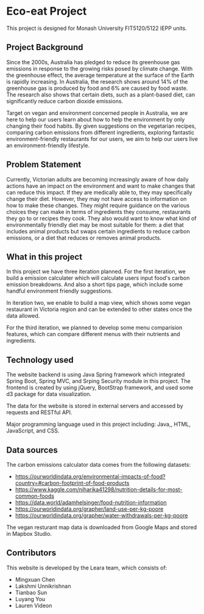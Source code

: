 # Eco-eat Project
This project is designed for Monash University FIT5120/5122 IEPP units.

## Project Background
Since the 2000s, Australia has pledged to reduce its greenhouse gas emissions in response to the growing risks posed by climate change. With the greenhouse effect, the average temperature at the surface of the Earth is rapidly increasing. In Australia, the research shows around 14% of the greenhouse gas is produced by food and 6% are caused by food waste. The research also shows that certain diets, such as a plant-based diet, can significantly reduce carbon dioxide emissions. 

Target on vegan and environment concerned people in Australia, we are here to help our users learn about how to help the environment by only changing their food habits. By given suggestions on the vegetarian recipes, comparing carbon emissions from different ingredients, exploring fantastic environment-friendly restaurants for our users, we aim to help our users live an environment-friendly lifestyle.

## Problem Statement
Currently, Victorian adults are becoming increasingly aware of how daily actions have an impact on the environment and want to make changes that can reduce this impact. If they are medically able to, they may specifically change their diet. However, they may not have access to information on how to make these changes. They might require guidance on the various choices they can make in terms of ingredients they consume, restaurants they go to or recipes they cook. They also would want to know what kind of environmentally friendly diet may be most suitable for them: a diet that includes animal products but swaps certain ingredients to reduce carbon emissions, or a diet that reduces or removes animal products.

## What in this project 
In this project we have three iteration planned. For the first iteration, we build a emission calculater which will calculate users input food's carbon emission breakdowns. And also a short tips page, which include some handful environment friendly suggestions. 

In iteration two, we enable to build a map view, which shows some vegan restaurant in Victoria region and can be extended to other states once the data allowed.

For the third iteration, we planned to develop some menu comparision features, which can compare different menus with their nutrients and ingredients. 

## Technology used
The website backend is using Java Spring framework which integrated Spring Boot, Spring MVC, and Srping Security module in this project. The frontend is created by using jQuery, BootStrap framework, and used some d3 package for data visualization. 

The data for the website is stored in external servers and accessed by requests and RESTful API. 

Major programming language used in this project including: Java,, HTML, JavaScript, and CSS. 

## Data sources
The carbon emissions calculator data comes from the following datasets:
- https://ourworldindata.org/environmental-impacts-of-food?country=#carbon-footprint-of-food-products 
- https://www.kaggle.com/niharika41298/nutrition-details-for-most-common-foods 
- https://data.world/adamhelsinger/food-nutrition-information 
- https://ourworldindata.org/grapher/land-use-per-kg-poore 
- https://ourworldindata.org/grapher/water-withdrawals-per-kg-poore 

The vegan resturant map data is downloaded from Google Maps and stored in Mapbox Studio. 

## Contributors
This website is developed by the Leara team, which consists of:
- Mingxuan Chen
- Lakshmi Unnikrishnan
- Tianbao Sun
- Luyang You
- Lauren Videon
